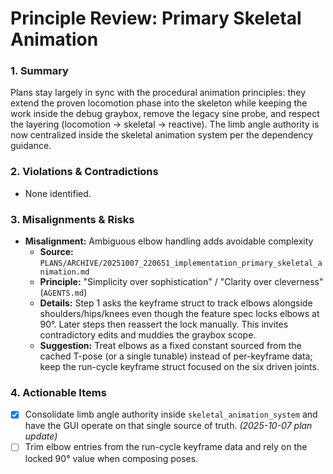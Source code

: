 # Principle Review: Primary Skeletal Animation

### 1. Summary
Plans stay largely in sync with the procedural animation principles: they extend the proven locomotion phase into the skeleton while keeping the work inside the debug graybox, remove the legacy sine probe, and respect the layering (locomotion → skeletal → reactive). The limb angle authority is now centralized inside the skeletal animation system per the dependency guidance.

### 2. Violations & Contradictions
- None identified.

### 3. Misalignments & Risks
- **Misalignment:** Ambiguous elbow handling adds avoidable complexity
  - **Source:** `PLANS/ARCHIVE/20251007_220651_implementation_primary_skeletal_animation.md`
  - **Principle:** "Simplicity over sophistication" / "Clarity over cleverness" (`AGENTS.md`)
  - **Details:** Step 1 asks the keyframe struct to track elbows alongside shoulders/hips/knees even though the feature spec locks elbows at 90°. Later steps then reassert the lock manually. This invites contradictory edits and muddies the graybox scope.
  - **Suggestion:** Treat elbows as a fixed constant sourced from the cached T-pose (or a single tunable) instead of per-keyframe data; keep the run-cycle keyframe struct focused on the six driven joints.

### 4. Actionable Items
- [x] Consolidate limb angle authority inside `skeletal_animation_system` and have the GUI operate on that single source of truth. *(2025-10-07 plan update)*
- [ ] Trim elbow entries from the run-cycle keyframe data and rely on the locked 90° value when composing poses.